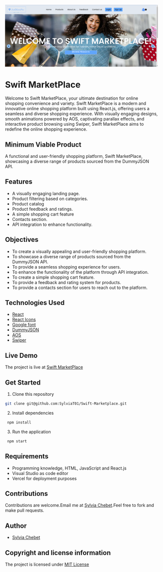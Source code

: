![Home Page Screenshot](/src/assets/FrontPage.png)

# Swift MarketPlace
Welcome to Swift MarketPlace, your ultimate destination for online shopping convenience and variety. Swift MarketPlace is a modern and innovative online shopping platform built using React.js, offering users a seamless and diverse shopping experience. With visually engaging designs, smooth animations powered by AOS, captivating parallax effects, and interactive product browsing using Swiper, Swift MarketPlace aims to redefine the online shopping experience.

## Minimum Viable Product
A functional and user-friendly shopping platform, Swift MarketPlace, showcasing a diverse range of products sourced from the DummyJSON API. 
## Features
- A visually engaging landing page.
- Product filtering based on categories.
- Product catalog
- Product feedback and ratings.
- A simple shopping cart feature 
- Contacts section.
- API integration to enhance functionality.
## Objectives
- To create a visually appealing and user-friendly shopping platform.
- To showcase a diverse range of products sourced from the DummyJSON API.
- To provide a seamless shopping experience for users.
- To enhance the functionality of the platform through API integration.
- To create a simple shopping cart feature.
- To provide a feedback and rating system for products.
- To provide a contacts section for users to reach out to the platform.

## Technologies Used
- [React](https://reactjs.org/)
- [React Icons](https://react-icons.github.io/react-icons/)
- [Google font](https://fonts.google.com/)
- [DummyJSON](https://dummyjson.com/)
- [AOS](https://michalsnik.github.io/aos/)
- [Swiper](https://swiperjs.com/react)

## Live Demo
The project is live at [Swift MarketPlace](https://swift-marketplace.vercel.app/)

## Get Started
1. Clone this repository
```bash
git clone git@github.com:SylviaT01/Swift-Marketplace.git 
```
2. Install dependencies
```bash
 npm install 
 ```
3. Run the application
```bash
 npm start
 ```

## Requirements
- Programming knowledge, HTML, JavaScript and React.js
- Visual Studio as code editor
- Vercel for deployment purposes

## Contributions
Contributions are welcome.Email me at [Sylvia Chebet](sylviachebet03@gmail.com).Feel free to fork and make pull requests.

## Author
- [Sylvia Chebet](https://github.com/SylviaT01)

## Copyright and license information
The project is licensed under [MIT License](LICENSE)







